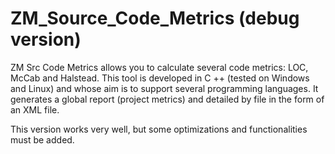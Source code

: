 # ZM_Source_Code_Metrics (debug version)
ZM Src Code Metrics allows you to calculate several code metrics: LOC, McCab and Halstead. This tool is developed in C ++ (tested on Windows and Linux) and whose aim is to support several programming languages. It generates a global report (project metrics) and detailed by file in the form of an XML file.

This version works very well, but some optimizations and functionalities must be added.

